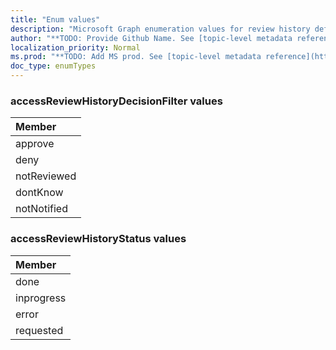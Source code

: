 ```yaml
---
title: "Enum values"
description: "Microsoft Graph enumeration values for review history definition"
author: "**TODO: Provide Github Name. See [topic-level metadata reference](https://msgo.azurewebsites.net/add/document/guidelines/metadata.html#topic-level-metadata)**"
localization_priority: Normal
ms.prod: "**TODO: Add MS prod. See [topic-level metadata reference](https://msgo.azurewebsites.net/add/document/guidelines/metadata.html#topic-level-metadata)**"
doc_type: enumTypes
---
```


### accessReviewHistoryDecisionFilter values 



|Member|
|:---|
|approve|
|deny|
|notReviewed|
|dontKnow|
|notNotified|

### accessReviewHistoryStatus values 



|Member|
|:---|
|done|
|inprogress|
|error|
|requested|

